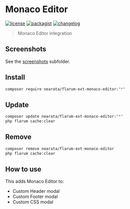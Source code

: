 # Monaco Editor

[![license](https://img.shields.io/github/license/Nearata/flarum-ext-monaco-editor?style=flat)](https://github.com/Nearata/flarum-ext-monaco-editor/blob/main/UNLICENSE)
[![packagist](https://img.shields.io/packagist/v/nearata/flarum-ext-monaco-editor?style=flat)](https://packagist.org/packages/nearata/flarum-ext-monaco-editor)
[![changelog](https://img.shields.io/github/release-date/nearata/flarum-ext-monaco-editor?label=last%20release%20date)](https://github.com/Nearata/flarum-ext-monaco-editor/blob/main/CHANGELOG.md)

> Monaco Editor integration

## Screenshots

See the [screenshots](screenshots) subfolder.

## Install

```sh
composer require nearata/flarum-ext-monaco-editor:"*"
```

## Update

```sh
composer update nearata/flarum-ext-monaco-editor:"*"
php flarum cache:clear
```

## Remove

```sh
composer remove nearata/flarum-ext-monaco-editor
php flarum cache:clear
```

## How to use

This adds Monaco Editor to:

- Custom Header modal
- Custom Footer modal
- Custom CSS modal
